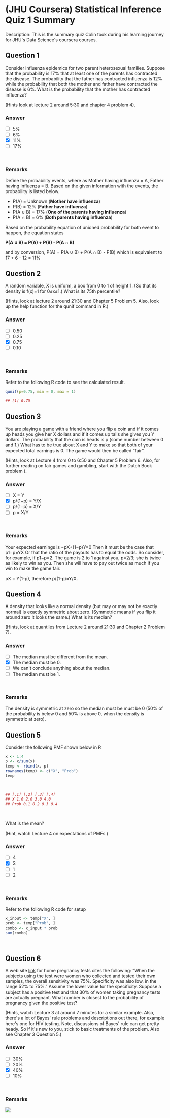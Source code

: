 # (JHU Coursera) Statistical Inference Quiz 1 Summary

Description: This is the summary quiz Colin took during his learning journey for JHU's Data Science's coursera courses.</br>

Question 1
----------
Consider influenza epidemics for two parent heterosexual families. Suppose that the probability is 17% that at least one of the parents has contracted the disease. The probability that the father has contracted influenza is 12% while the probability that both the mother and father have contracted the disease is 6%. What is the probability that the mother has contracted influenza? </br>

(Hints look at lecture 2 around 5:30 and chapter 4 problem 4). </br>

### Answer
- [ ] 5%
- [ ] 6%
- [x] 11%
- [ ] 17%
</br>

### Remarks
Define the probability events, where as Mother having influenza = A, Father having influenza = B. Based on the given information with the events, the probability is listed below. </br>

* P(A) = Unknown (**Mother have influenza**)
* P(B) = 12% (**Father have influenza**)
* P(A ∪ B) = 17%  (**One of the parents having influenza**)
* P(A ∩ B) = 6%  (**Both parents having influenza**)

Based on the probability equation of unioned probability for both event to happen, the equation states </br>

**P(A ∪ B) = P(A) + P(B) - P(A ∩ B)**  </br>

and by conversion, P(A) = P(A ∪ B) + P(A ∩ B) - P(B) which is equivalent to 17 + 6 - 12 = 11% </br>

Question 2
----------
A random variable, X is uniform, a box from 0 to 1 of height 1. (So that its density is f(x)=1 for 0≤x≤1.) What is its 75th percentile? </br>

(Hints, look at lecture 2 around 21:30 and Chapter 5 Problem 5. Also, look up the help function for the qunif command in R.) </br>

### Answer
- [ ] 0.50
- [ ] 0.25
- [x] 0.75
- [ ] 0.10
</br>

### Remarks
Refer to the following R code to see the calculated result. </br>

```R
qunif(p=0.75, min = 0, max = 1)

## [1] 0.75
```

Question 3
----------
You are playing a game with a friend where you flip a coin and if it comes up heads you give her X dollars and if it comes up tails she gives you Y dollars. The probability that the coin is heads is p (some number between 0 and 1.) What has to be true about X and Y to make so that both of your expected total earnings is 0. The game would then be called “fair”. </br>

(Hints, look at Lecture 4 from 0 to 6:50 and Chapter 5 Problem 6. Also, for further reading on fair games and gambling, start with the Dutch Book problem ). </br>

### Answer
- [ ] X = Y
- [x] p/(1−p) = Y/X
- [ ] p/(1−p) = X/Y
- [ ] p = X/Y
</br>

### Remarks
Your expected earnings is −pX+(1−p)Y=0 Then it must be the case that p1−p=YX Or that the ratio of the payouts has to equal the odds. So consider, for example, if p1−p=2. The game is 2 to 1 against you, p=2/3; she is twice as likely to win as you. Then she will have to pay out twice as much if you win to make the game fair. </br>

pX = Y(1-p), therefore p/(1-p)=Y/X.</br>

Question 4
----------
A density that looks like a normal density (but may or may not be exactly normal) is exactly symmetric about zero. (Symmetric means if you flip it around zero it looks the same.) What is its median? </br>

(Hints, look at quantiles from Lecture 2 around 21:30 and Chapter 2 Problem 7). </br>

### Answer
- [ ] The median must be different from the mean.
- [x] The median must be 0.
- [ ] We can't conclude anything about the median.
- [ ] The median must be 1.
</br>

### Remarks
The density is symmetric at zero so the median must be must be 0 (50% of the probability is below 0 and 50% is above 0, when the density is symmetric at zero). </br>

Question 5
----------
Consider the following PMF shown below in R </br>

```R
x <- 1:4
p <- x/sum(x)
temp <- rbind(x, p)
rownames(temp) <- c("X", "Prob")
temp
```
</br>

```R
## [,1] [,2] [,3] [,4]
## X 1.0 2.0 3.0 4.0
## Prob 0.1 0.2 0.3 0.4
```
</br>

What is the mean? </br>

(Hint, watch Lecture 4 on expectations of PMFs.) </br>

### Answer
- [ ] 4
- [x] 3
- [ ] 1
- [ ] 2
</br>

### Remarks
Refer to the following R code for setup</br>

```R
x_input <- temp["X", ]
prob <- temp["Prob", ]
combo <- x_input * prob
sum(combo)
```
</br>

Question 6
----------
A web site [link](www.medicine.ox.ac.uk/bandolier/band64/b64-7.html) for home pregnancy tests cites the following: “When the subjects using the test were women who collected and tested their own samples, the overall sensitivity was 75%. Specificity was also low, in the range 52% to 75%.” Assume the lower value for the specificity. Suppose a subject has a positive test and that 30% of women taking pregnancy tests are actually pregnant. What number is closest to the probability of pregnancy given the positive test? </br>

(Hints, watch Lecture 3 at around 7 minutes for a similar example. Also, there's a lot of Bayes' rule problems and descriptions out there, for example here's one for HIV testing. Note, discussions of Bayes' rule can get pretty heady. So if it's new to you, stick to basic treatments of the problem. Also see Chapter 3 Question 5.) </br>

### Answer
- [ ] 30%
- [ ] 20%
- [x] 40%
- [ ] 10%
</br>

### Remarks
![](https://github.com/hsc251/RLearn/blob/master/JHU_DataScience/06_Statistical_Inference/quiz/Pregnancy%20Probability%20Calculation.png) </br>
